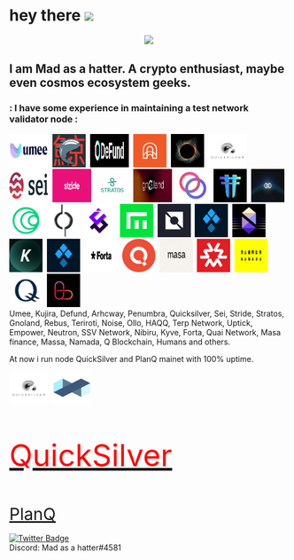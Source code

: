 <h1>
  hey there
  <img src="https://media.giphy.com/media/hvRJCLFzcasrR4ia7z/giphy.gif" width="30px"/>
</h1>
<div id="header" align="center">
  <img src="https://i.pinimg.com/564x/8d/10/84/8d1084021b3e01e687eeb52f0f32d515.jpg" width="200"/>
</div>

I am Mad as a hatter.
A crypto enthusiast, maybe even cosmos ecosystem geeks.
---

### : I have some experience in maintaining a test network validator node :
<div>
  <img src="https://github.com/madnoder/madnoder/blob/main/umee.png" title="Umee" alt="Umee" width="70" height="60"/>&nbsp;
  <img src="https://github.com/madnoder/madnoder/blob/main/15185.png" title="Kujira" alt="Kujira" width="60" height="60"/>&nbsp;
  <img src="https://github.com/madnoder/madnoder/blob/main/defund.png" title="DeFund" alt="DeFund" width="70" height="60"/>&nbsp;
  <img src="https://github.com/madnoder/madnoder/blob/main/Archway.jpeg" title="Archway" alt="Archway" width="60" height="60"/>&nbsp;
  <img src="https://github.com/madnoder/madnoder/blob/main/Penumbra.jpeg" title="Penumbra" alt="Penumbra" width="60" height="60"/>&nbsp;
  <img src="https://github.com/madnoder/madnoder/blob/main/Quicksilver.jpeg" title="Quicksilver" alt="Quicksilver" width="70" height="60"/>&nbsp;
  <img src="https://github.com/madnoder/madnoder/blob/main/Sei.png"  title="Sei" alt="Sei" width="70" height="60"/>&nbsp;
  <img src="https://github.com/madnoder/madnoder/blob/main/Stride.png" title="Stide" alt="Stride" width="70" height="60"/>&nbsp;
  <img src="https://github.com/madnoder/madnoder/blob/main/Stratos.png" title="Stratos" alt="Stratos" width="60" height="60"/>&nbsp;
  <img src="https://github.com/madnoder/madnoder/blob/main/Gnoland.jpeg" title="Gnoland" alt="Gnoland" width="70" height="60"/>&nbsp;
  <img src="https://github.com/madnoder/madnoder/blob/main/Rebus.png" title="Rebus" alt="Rebus" width="60" height="60"/>&nbsp;
  <img src="https://github.com/madnoder/madnoder/blob/main/Teritori.png" title="Teritori"  alt="Teritori" width="60" height="60"/>&nbsp;
  <img src="https://github.com/madnoder/madnoder/blob/main/Ollo.jpeg" title="Ollo" alt="Ollo" width="60" height="60"/>&nbsp;
  <img src="https://github.com/madnoder/madnoder/blob/main/Islamic%20Coin.png" title="HAQQ" alt="HAQQ" width="60" height="60"/>&nbsp;
  <img src="https://github.com/madnoder/madnoder/blob/main/Terp.jpeg" title="Terp" **alt="Terp" width="60" height="60"/>
  <img src="https://github.com/madnoder/madnoder/blob/main/Uptick.png" title="Uptick"  alt="Uptick" width="60" height="60"/>&nbsp;
  <img src="https://github.com/madnoder/madnoder/blob/main/Empower.png" title="Empower" alt="Empower" width="60" height="60"/>&nbsp;
  <img src="https://github.com/madnoder/madnoder/blob/main/Neutron.jpeg" title="Neutron" alt="Neutron" width="60" height="60"/>&nbsp;
  <img src="https://github.com/madnoder/madnoder/blob/main/SSV.png" title="SSV"  alt="SSV" width="60" height="60"/>&nbsp;
  <img src="https://github.com/madnoder/madnoder/blob/main/Nibiru.jpeg" title="Nibiru" alt="Nibiru" width="60" height="60"/>&nbsp;
  <img src="https://github.com/madnoder/madnoder/blob/main/KYVE_logo.jpeg" title="Kyve" alt="Kyve" width="60" height="60"/>&nbsp;
  <img src="https://github.com/madnoder/madnoder/blob/main/SSV.png" title="SSV"  alt="SSV" width="60" height="60"/>&nbsp;
  <img src="https://github.com/madnoder/madnoder/blob/main/Forta.jpeg" title="Forta" alt="Forta" width="60" height="60"/>&nbsp;
  <img src="https://github.com/madnoder/madnoder/blob/main/Quai.png" title="Quai" alt="Quai" width="60" height="60"/>&nbsp;
  <img src="https://github.com/madnoder/madnoder/blob/main/Masa_Brand_post.png" title="Masa"  alt="Masa" width="60" height="60"/>&nbsp;
  <img src="https://github.com/madnoder/madnoder/blob/main/MASSA.jpeg" title="Massa" alt="Massa" width="60" height="60"/>&nbsp;
  <img src="https://github.com/madnoder/madnoder/blob/main/Namada.jpeg" title="Namada" alt="Namada" width="60" height="60"/>&nbsp;
  <img src="https://github.com/madnoder/madnoder/blob/main/Q.png" title="Q"  alt="Q" width="60" height="60"/>&nbsp;
  <img src="https://github.com/madnoder/madnoder/blob/main/Lava.jpeg" title="Lava" alt="Lava" width="60" height="60"/>&nbsp;
</div>
Umee, Kujira, Defund, Arhcway, Penumbra, Quicksilver, Sei, Stride, Stratos, Gnoland, Rebus, Teriroti, Noise, Ollo, HAQQ, Terp Network, Uptick, Empower, Neutron, SSV Network, Nibiru, Kyve, Forta, Quai Network, Masa finance, Massa, Namada, Q Blockchain, Humans and others.


At now i run node QuickSilver and PlanQ mainet with 100% uptime.
<div>
  <img src="https://github.com/madnoder/madnoder/blob/main/Quicksilver.jpeg" title="Quicksilver" alt="Quicksilver" width="70" height="60"/>&nbsp;
  <img src="https://github.com/madnoder/madnoder/blob/main/PlanQ.jpeg" title="PlanQ" alt="PlanQ" width="70" height="60"/>&nbsp;
</div>
<a href="https://quicksilver.explorers.guru/validator/quickvaloper164kd2jgy4evt0zrl8z8nd3hspp777v8s5gp6at"> <p style="font-size:55px;color:red;"> QuickSilver </p> </a>
<a href="https://explorer.nodestake.top/planq/staking/plqvaloper1tsrnkfqelmz4ggu2pygdxww3hupqv9x4mdjlar" style="font-size: 30px;"> PlanQ </a>




<div id="header" align="center">
  <img src="" width="500"/>
</div>


<div id="badges">
  <a href="https://twitter.com/Sergey__Crypto">
    <img src="https://img.shields.io/badge/Twitter-blue?style=for-the-badge&logo=twitter&logoColor=white" alt="Twitter Badge"/>
  </a>
</div>
Discord: Mad as a hatter#4581
<img src="https://komarev.com/ghpvc/?madnoder=your-github-madnoder&style=flat-square&color=blue" alt=""/>
